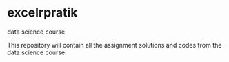 # excelrpratik
data science course 


This repository will contain all the assignment solutions and codes from the data science course.
